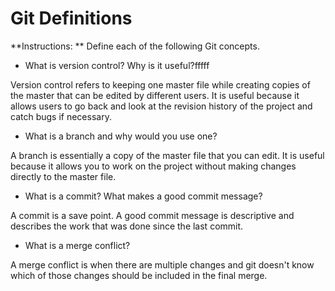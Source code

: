 # Git Definitions

**Instructions: ** Define each of the following Git concepts.

* What is version control?  Why is it useful?fffff

Version control refers to keeping one master file while creating copies of the master that can be edited by different users. It is useful because it allows users to go back and look at the revision history of the project and catch bugs if necessary.

* What is a branch and why would you use one?

A branch is essentially a copy of the master file that you can edit. It is useful because it allows you to work on the project without making changes directly to the master file.

* What is a commit? What makes a good commit message?

A commit is a save point. A good commit message is descriptive and describes the work that was done since the last commit.

* What is a merge conflict?

A merge conflict is when there are multiple changes and git doesn't know which of those changes should be included in the final merge.